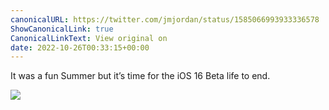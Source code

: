```yaml
---
canonicalURL: https://twitter.com/jmjordan/status/1585066993933336578
ShowCanonicalLink: true
CanonicalLinkText: View original on
date: 2022-10-26T00:33:15+00:00
---
```

It was a fun Summer but it’s time for the iOS 16 Beta life to end.

![](/images/1585066993933336578-Ff9KB2gXoAMWK2A.jpg)